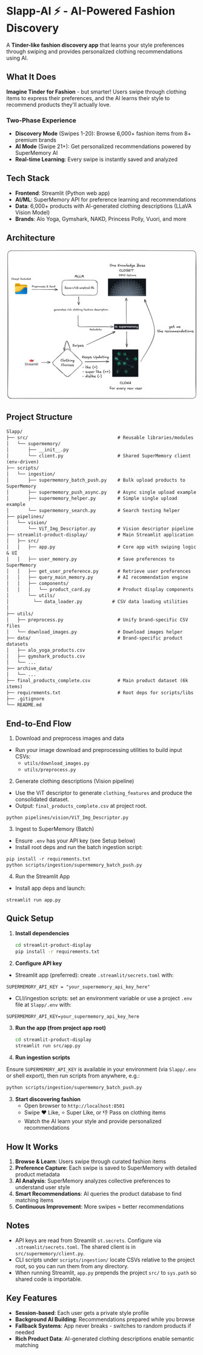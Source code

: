 # Slapp-AI ⚡ - AI-Powered Fashion Discovery

A **Tinder-like fashion discovery app** that learns your style preferences through swiping and provides personalized clothing recommendations using AI.

## What It Does

**Imagine Tinder for Fashion** - but smarter! Users swipe through clothing items to express their preferences, and the AI learns their style to recommend products they'll actually love.

### Two-Phase Experience
- **Discovery Mode** (Swipes 1-20): Browse 6,000+ fashion items from 8+ premium brands
- **AI Mode** (Swipe 21+): Get personalized recommendations powered by SuperMemory AI
- **Real-time Learning**: Every swipe is instantly saved and analyzed

## Tech Stack

- **Frontend**: Streamlit (Python web app)
- **AI/ML**: SuperMemory API for preference learning and recommendations
- **Data**: 6,000+ products with AI-generated clothing descriptions (LLaVA Vision Model)
- **Brands**: Alo Yoga, Gymshark, NAKD, Princess Polly, Vuori, and more

## Architecture

![Architecture Overview](./arch_snapp.png)

## Project Structure

```
Slapp/
├── src/                                 # Reusable libraries/modules
│   └── supermemory/
│       ├── __init__.py
│       └── client.py                    # Shared SuperMemory client (env-driven)
├── scripts/
│   └── ingestion/
│       ├── supermemory_batch_push.py    # Bulk upload products to SuperMemory
│       ├── supermemory_push_async.py    # Async single upload example
│       ├── supermemory_helper.py        # Simple single upload example
│       └── supermemory_search.py        # Search testing helper
├── pipelines/
│   └── vision/
│       └── ViT_Img_Descriptor.py        # Vision descriptor pipeline
├── streamlit-product-display/           # Main Streamlit application
│   ├── src/
│   │   ├── app.py                       # Core app with swiping logic & UI
│   │   ├── user_memory.py               # Save preferences to SuperMemory
│   │   ├── get_user_preference.py       # Retrieve user preferences
│   │   ├── query_main_memory.py         # AI recommendation engine
│   │   ├── components/
│   │   │   └── product_card.py          # Product display components
│       └── utils/
│         └── data_loader.py           # CSV data loading utilities
│   
├── utils/
│   ├── preprocess.py                    # Unify brand-specific CSV files
│   └── download_images.py               # Download images helper
├── data/                                # Brand-specific product datasets
│   ├── alo_yoga_products.csv
│   ├── gymshark_products.csv
│   └── ...
├── archive_data/
│   └── ...
├── final_products_complete.csv          # Main product dataset (6k items)
├── requirements.txt                     # Root deps for scripts/libs
├── .gitignore
└── README.md
```

## End-to-End Flow

1) Download and preprocess images and data

- Run your image download and preprocessing utilities to build input CSVs:
  - `utils/download_images.py`
  - `utils/preprocess.py`

2) Generate clothing descriptions (Vision pipeline)

- Use the ViT descriptor to generate `clothing_features` and produce the consolidated dataset.
- Output: `final_products_complete.csv` at project root.

```
python pipelines/vision/ViT_Img_Descriptor.py
```

3) Ingest to SuperMemory (Batch)

- Ensure `.env` has your API key (see Setup below)
- Install root deps and run the batch ingestion script:

```
pip install -r requirements.txt
python scripts/ingestion/supermemory_batch_push.py
```

4) Run the Streamlit App

- Install app deps and launch:

```
streamlit run app.py
```

## Quick Setup

1. **Install dependencies**
   ```bash
   cd streamlit-product-display
   pip install -r requirements.txt
   ```

2. **Configure API key**

- Streamlit app (preferred): create `.streamlit/secrets.toml` with:

```
SUPERMEMORY_API_KEY = "your_supermemory_api_key_here"
```

- CLI/ingestion scripts: set an environment variable or use a project `.env` file at `Slapp/.env` with:

```
SUPERMEMORY_API_KEY=your_supermemory_api_key_here
```

3. **Run the app (from project app root)**
   ```bash
   cd streamlit-product-display
   streamlit run src/app.py
   ```

4. **Run ingestion scripts**

Ensure `SUPERMEMORY_API_KEY` is available in your environment (via `Slapp/.env` or shell export), then run scripts from anywhere, e.g.:

```bash
python scripts/ingestion/supermemory_batch_push.py
```

3. **Start discovering fashion**
   - Open browser to `http://localhost:8501`
   - Swipe ❤️ Like, ⭐ Super Like, or 👎 Pass on clothing items
   - Watch the AI learn your style and provide personalized recommendations

## How It Works

1. **Browse & Learn**: Users swipe through curated fashion items
2. **Preference Capture**: Each swipe is saved to SuperMemory with detailed product metadata
3. **AI Analysis**: SuperMemory analyzes collective preferences to understand user style
4. **Smart Recommendations**: AI queries the product database to find matching items
5. **Continuous Improvement**: More swipes = better recommendations

## Notes

- API keys are read from Streamlit `st.secrets`. Configure via `.streamlit/secrets.toml`. The shared client is in `src/supermemory/client.py`.
- CLI scripts under `scripts/ingestion/` locate CSVs relative to the project root, so you can run them from any directory.
- When running Streamlit, `app.py` prepends the project `src/` to `sys.path` so shared code is importable.

## Key Features

- **Session-based**: Each user gets a private style profile
- **Background AI Building**: Recommendations prepared while you browse
- **Fallback Systems**: App never breaks - switches to random products if needed
- **Rich Product Data**: AI-generated clothing descriptions enable semantic matching
